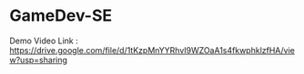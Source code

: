 # GameDev-SE
Demo Video Link : https://drive.google.com/file/d/1tKzpMnYYRhvI9WZOaA1s4fkwphklzfHA/view?usp=sharing
